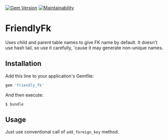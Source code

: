 [![Gem Version](https://badge.fury.io/rb/friendly_fk.svg)](https://badge.fury.io/rb/friendly_fk)
[![Maintainability](https://api.codeclimate.com/v1/badges/73f1cc07c4bce785ee76/maintainability)](https://codeclimate.com/github/marinazzio/friendly_fk/maintainability)

# FriendlyFk

Uses child and parent table names to give FK name by default. It doesn't use hash tail, so use it carefully, 'cause it may generate non-unique names.

## Installation

Add this line to your application's Gemfile:

```ruby
gem 'friendly_fk'
```

And then execute:

    $ bundle

## Usage

Just use conventional call of `add_foreign_key` method.
